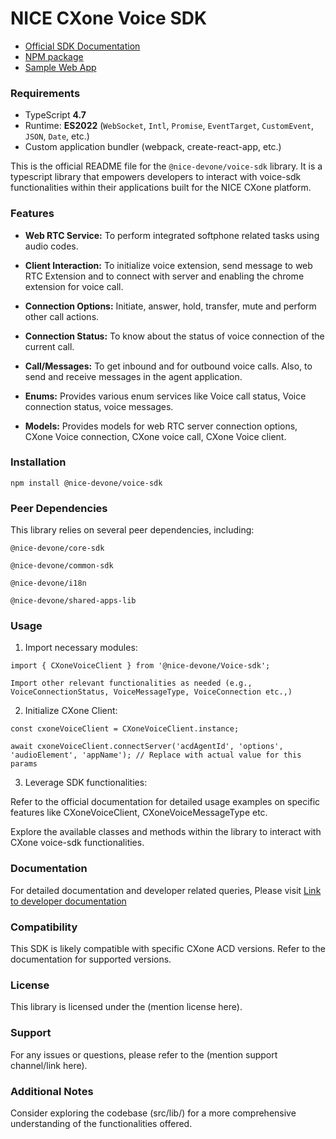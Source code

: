 # NICE CXone Voice SDK

*  [Official SDK Documentation](https://help.nice-incontact.com/content/agent/agentapplicationadministration/cxoneagent/cxasdk.htm?tocpath=Agent%20Application%20Administration%7CAgent%20Application%20Administration%7CCXone%20Agent%7C_____8)
*  [NPM package](https://www.npmjs.com/package/@nice-devone/voice-sdk)
*  [Sample Web App](https://github.com/nice-devone/nice-cxone-agent-sdk/tree/main/cxa-sdk-consumer)

### Requirements

*  TypeScript **4.7**
*  Runtime: **ES2022** (`WebSocket`, `Intl`, `Promise`, `EventTarget`, `CustomEvent`, `JSON`, `Date`, etc.)
*  Custom application bundler (webpack, create-react-app, etc.)

This is the official README file for the `@nice-devone/voice-sdk` library. It is a typescript library that empowers developers to interact with voice-sdk functionalities within their applications built for the NICE CXone platform.

### Features

* **Web RTC Service:** To perform integrated softphone related tasks using audio codes.

* **Client Interaction:** To initialize voice extension, send message to web RTC Extension and to connect with server and enabling the chrome extension for voice call.

* **Connection Options:** Initiate, answer, hold, transfer, mute and perform other call actions.

* **Connection Status:** To know about the status of voice connection of the current call.

* **Call/Messages:** To get inbound and for outbound voice calls. Also, to send and receive messages in the agent application.

* **Enums:** Provides various enum services like Voice call status, Voice connection status, voice messages.

* **Models:** Provides models for web RTC server connection options, CXone Voice connection, CXone voice call, CXone Voice client.

### Installation
```
npm install @nice-devone/voice-sdk
```
### Peer Dependencies
This library relies on several peer dependencies, including:
```
@nice-devone/core-sdk

@nice-devone/common-sdk

@nice-devone/i18n

@nice-devone/shared-apps-lib
```

### Usage

1. Import necessary modules:
```
import { CXoneVoiceClient } from '@nice-devone/Voice-sdk';

Import other relevant functionalities as needed (e.g., VoiceConnectionStatus, VoiceMessageType, VoiceConnection etc.,)
```
2. Initialize CXone Client:
```
const cxoneVoiceClient = CXoneVoiceClient.instance;

await cxoneVoiceClient.connectServer('acdAgentId', 'options', 'audioElement', 'appName'); // Replace with actual value for this params
```
3. Leverage SDK functionalities:

Refer to the official documentation for detailed usage examples on specific features like CXoneVoiceClient, CXoneVoiceMessageType etc. 

Explore the available classes and methods within the library to interact with CXone voice-sdk functionalities.

### Documentation

For detailed documentation and developer related queries, Please visit  [Link to developer documentation](https://developer.niceincontact.com/)

### Compatibility

This SDK is likely compatible with specific CXone ACD versions. Refer to the documentation for supported versions.

### License

This library is licensed under the (mention license here).

### Support

For any issues or questions, please refer to the (mention support channel/link here).

### Additional Notes

Consider exploring the codebase (src/lib/) for a more comprehensive understanding of the functionalities offered.
